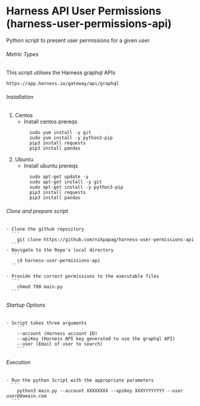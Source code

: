 # Harness API User Permissions (harness-user-permissions-api)
Python script to present user permissions for a given user


###### Metric Types
This script utilises the Harness graphql APIs 
```
https://app.harness.io/gateway/api/graphql
```


###### Installation
1. Centos
    - Install centos prereqs
      ```
        sudo yum install -y git
        sudo yum install -y python3-pip
        pip3 install requests
        pip3 install pandas
      ```
2. Ubuntu
    - Install ubuntu prereqs
      ```
        sudo apt-get update -y
        sudo apt-get install -y git
        sudo apt-get install -y python3-pip
        pip3 install requests
        pip3 install pandas
      ```

###### Clone and prepare script

    - Clone the github repository
      ```
        git clone https://github.com/nikpapag/harness-user-permissions-api
      ```
    - Navigate to the Repo's local directory
      ```
        cd harness-user-permissions-api
      ```
      
    - Provide the correct permissions to the executable files
      ```
        chmod 700 main.py
      ```

###### Startup Options
    - Script takes three arguments
        ```
        --account (Harness account ID)
        --apiKey (Harness API key generated to use the graphql API)
        --user (Email of user to search)
        ```

###### Execution
      
    - Run the python Script with the appropriate parameters
      ```
        python3 main.py --account XXXXXXXX --apiKey XXXYYYYYYYY --user user@domain.com
      ```

